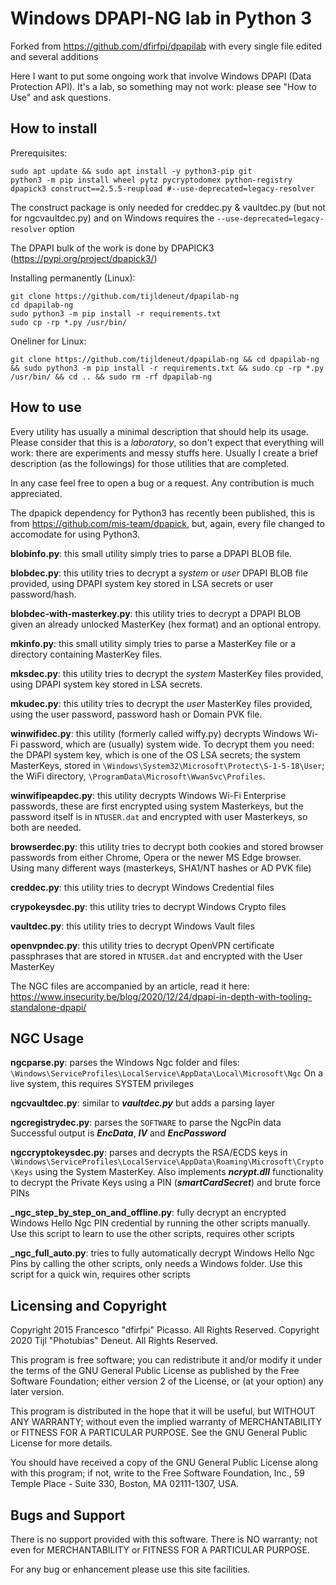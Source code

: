# Windows DPAPI-NG lab in Python 3

Forked from https://github.com/dfirfpi/dpapilab
 with every single file edited and several additions

Here I want to put some ongoing work that involve 
Windows DPAPI (Data Protection API). 
It's a lab, so something may not work: 
please see "How to Use" and ask questions.

## How to install
Prerequisites:  
```
sudo apt update && sudo apt install -y python3-pip git  
python3 -m pip install wheel pytz pycryptodomex python-registry dpapick3 construct==2.5.5-reupload #--use-deprecated=legacy-resolver
```

The construct package is only needed for creddec.py & vaultdec.py (but not for ngcvaultdec.py) and on Windows requires the `--use-deprecated=legacy-resolver` option

The DPAPI bulk of the work is done by DPAPICK3 (https://pypi.org/project/dpapick3/)

Installing permanently (Linux):  
```
git clone https://github.com/tijldeneut/dpapilab-ng  
cd dpapilab-ng  
sudo python3 -m pip install -r requirements.txt
sudo cp -rp *.py /usr/bin/
```

Oneliner for Linux:  
```
git clone https://github.com/tijldeneut/dpapilab-ng && cd dpapilab-ng && sudo python3 -m pip install -r requirements.txt && sudo cp -rp *.py /usr/bin/ && cd .. && sudo rm -rf dpapilab-ng
```

## How to use


Every utility has usually a minimal description that should help its usage.
Please consider that this is a *laboratory*, so don't expect that everything
will work: there are experiments and messy stuffs here. Usually I create a
brief description (as the followings) for those utilities that are completed.

In any case feel free to open a bug or a request. Any contribution is much 
appreciated.

The dpapick dependency for Python3 has recently been published,
this is from https://github.com/mis-team/dpapick, 
but, again, every file changed to accomodate for using Python3.

**blobinfo.py**: this small utility simply tries to parse a DPAPI BLOB file.

**blobdec.py**: this utility tries to decrypt a *system* or *user* DPAPI BLOB
file provided, using DPAPI system key stored in LSA secrets or user password/hash.

**blobdec-with-masterkey.py**: this utility tries to decrypt a DPAPI BLOB given an 
already unlocked MasterKey (hex format) and an optional entropy.

**mkinfo.py**: this small utility simply tries to parse a MasterKey file or a
directory containing MasterKey files.

**mksdec.py**: this utility tries to decrypt the *system* MasterKey
files provided, using DPAPI system key stored in LSA secrets.

**mkudec.py**: this utility tries to decrypt the *user* MasterKey 
files provided, using the user password, password hash or Domain PVK file.

**winwifidec.py**: this utility (formerly called wiffy.py) decrypts Windows 
Wi-Fi password, which are (usually) system wide. To decrypt them you need: the 
DPAPI system key, which is one of the OS LSA secrets; the system MasterKeys, 
stored in  ``\Windows\System32\Microsoft\Protect\S-1-5-18\User``; the WiFi
directory, ``\ProgramData\Microsoft\WwanSvc\Profiles``.

**winwifipeapdec.py**: this utility decrypts Windows Wi-Fi Enterprise passwords,
these are first encrypted using system Masterkeys, but the password itself is in
``NTUSER.dat`` and encrypted with user Masterkeys, so both are needed.

**browserdec.py**: this utility tries to decrypt both cookies and 
stored browser passwords from either Chrome, Opera or the newer MS Edge browser. 
Using many different ways (masterkeys, SHA1/NT hashes or AD PVK file) 

**creddec.py**: this utility tries to decrypt Windows Credential files

**crypokeysdec.py**: this utility tries to decrypt Windows Crypto files

**vaultdec.py**: this utility tries to decrypt Windows Vault files

**openvpndec.py**: this utility tries to decrypt OpenVPN certificate passphrases
that are stored in ``NTUSER.dat`` and encrypted with the User MasterKey

The NGC files are accompanied by an article, read it here: 
https://www.insecurity.be/blog/2020/12/24/dpapi-in-depth-with-tooling-standalone-dpapi/

## NGC Usage

**ngcparse.py**: parses the Windows Ngc folder and files:
``\Windows\ServiceProfiles\LocalService\AppData\Local\Microsoft\Ngc``
On a live system, this requires SYSTEM privileges

**ngcvaultdec.py**: similar to ***vaultdec.py*** but adds a parsing layer

**ngcregistrydec.py**: parses the ``SOFTWARE`` to parse the NgcPin data
Successful output is ***EncData***, ***IV*** and ***EncPassword***

**ngccryptokeysdec.py**: parses and decrypts the RSA/ECDS keys in
``\Windows\ServiceProfiles\LocalService\AppData\Roaming\Microsoft\Crypto\Keys``
using the System MasterKey. Also implements ***ncrypt.dll*** functionality to 
decrypt the Private Keys using a PIN (***smartCardSecret***) and brute force PINs

**_ngc_step_by_step_on_and_offline.py**: fully decrypt an encrypted Windows 
Hello Ngc PIN credential by running the other scripts manually. 
Use this script to learn to use the other scripts, requires other scripts

**_ngc_full_auto.py**: tries to fully automatically decrypt Windows Hello Ngc Pins
by calling the other scripts, only needs a Windows folder. 
Use this script for a quick win, requires other scripts

## Licensing and Copyright

Copyright 2015 Francesco "dfirfpi" Picasso. All Rights Reserved.
Copyright 2020 Tijl "Photubias" Deneut. All Rights Reserved.

This program is free software; you can redistribute it and/or
modify it under the terms of the GNU General Public License
as published by the Free Software Foundation; either version 2
of the License, or (at your option) any later version.

This program is distributed in the hope that it will be useful,
but WITHOUT ANY WARRANTY; without even the implied warranty of
MERCHANTABILITY or FITNESS FOR A PARTICULAR PURPOSE.  See the
GNU General Public License for more details.

You should have received a copy of the GNU General Public License
along with this program; if not, write to the Free Software
Foundation, Inc., 59 Temple Place - Suite 330, Boston, MA
02111-1307, USA.

## Bugs and Support

There is no support provided with this software. There is NO
warranty; not even for MERCHANTABILITY or FITNESS FOR A PARTICULAR
PURPOSE.

For any bug or enhancement please use this site facilities.
